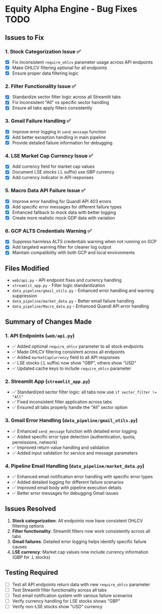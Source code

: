 # Equity Alpha Engine - Bug Fixes TODO

## Issues to Fix

### 1. Stock Categorization Issue ✅
- [x] Fix inconsistent `require_ohlcv` parameter usage across API endpoints
- [x] Make OHLCV filtering optional for all endpoints
- [x] Ensure proper data filtering logic

### 2. Filter Functionality Issue ✅
- [x] Standardize sector filter logic across all Streamlit tabs
- [x] Fix inconsistent "All" vs specific sector handling
- [x] Ensure all tabs apply filters consistently

### 3. Gmail Failure Handling ✅
- [x] Improve error logging in `send_message` function
- [x] Add better exception handling in main pipeline
- [x] Provide detailed failure information for debugging

### 4. LSE Market Cap Currency Issue ✅
- [x] Add currency field for market cap values
- [x] Document LSE stocks (.L suffix) use GBP currency
- [x] Add currency indicator in API responses

### 5. Macro Data API Failure Issue ✅
- [x] Improve error handling for Quandl API 403 errors
- [x] Add specific error messages for different failure types
- [x] Enhanced fallback to mock data with better logging
- [x] Create more realistic mock GDP data with variation

### 6. GCP ALTS Credentials Warning ✅
- [x] Suppress harmless ALTS credentials warning when not running on GCP
- [x] Add targeted warning filter for cleaner log output
- [x] Maintain compatibility with both GCP and local environments

## Files Modified
- `web/api.py` - API endpoint fixes and currency handling
- `streamlit_app.py` - Filter logic standardization
- `data_pipeline/gmail_utils.py` - Enhanced error handling and warning suppression
- `data_pipeline/market_data.py` - Better email failure handling
- `data_pipeline/Macro_data.py` - Enhanced Quandl API error handling

## Summary of Changes Made

### 1. API Endpoints (`web/api.py`)
- ✅ Added optional `require_ohlcv` parameter to all stock endpoints
- ✅ Made OHLCV filtering consistent across all endpoints
- ✅ Added `marketCapCurrency` field to all API responses
- ✅ LSE stocks (.L suffix) now show "GBP", others show "USD"
- ✅ Updated cache keys to include `require_ohlcv` parameter

### 2. Streamlit App (`streamlit_app.py`)
- ✅ Standardized sector filter logic: all tabs now use `if sector_filter != "All"`
- ✅ Fixed inconsistent filter application across tabs
- ✅ Ensured all tabs properly handle the "All" sector option

### 3. Gmail Error Handling (`data_pipeline/gmail_utils.py`)
- ✅ Enhanced `send_message` function with detailed error logging
- ✅ Added specific error type detection (authentication, quota, permissions, network)
- ✅ Improved return value handling and validation
- ✅ Added input validation for service and message parameters

### 4. Pipeline Email Handling (`data_pipeline/market_data.py`)
- ✅ Enhanced email notification error handling with specific error types
- ✅ Added detailed logging for different failure scenarios
- ✅ Improved email body with pipeline execution details
- ✅ Better error messages for debugging Gmail issues

## Issues Resolved

1. **Stock categorization**: All endpoints now have consistent OHLCV filtering options
2. **Filter functionality**: Streamlit filters now work consistently across all tabs
3. **Gmail failures**: Detailed error logging helps identify specific failure causes
4. **LSE currency**: Market cap values now include currency information (GBP for .L stocks)

## Testing Required
- [ ] Test all API endpoints return data with new `require_ohlcv` parameter
- [ ] Test Streamlit filter functionality across all tabs
- [ ] Test email notification system with various failure scenarios
- [ ] Verify currency handling for LSE stocks shows "GBP"
- [ ] Verify non-LSE stocks show "USD" currency
